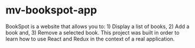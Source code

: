 # mv-bookspot-app
BookSpot is a website that allows you to: 1) Display a list of books, 2) Add a book and, 3) Remove a selected book. This project was built in order to learn how to use React and Redux in the context of a real application.
